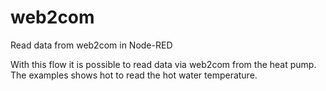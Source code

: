 # web2com
Read data from web2com in Node-RED

With this flow it is possible to read data via web2com from the heat pump.
The examples shows hot to read the hot water temperature.

